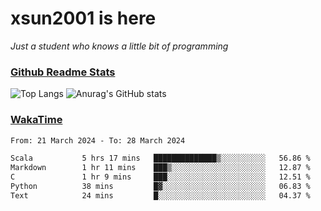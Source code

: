 # xsun2001 is here

*Just a student who knows a little bit of programming*

### [Github Readme Stats](https://github.com/anuraghazra/github-readme-stats)

![Top Langs](https://github-readme-stats.vercel.app/api/top-langs/?username=xsun2001&layout=compact&theme=radical) ![Anurag's GitHub stats](https://github-readme-stats.vercel.app/api?username=xsun2001&show_icons=true&theme=radical)

### [WakaTime](https://wakatime.com)

<!--START_SECTION:waka-->

```txt
From: 21 March 2024 - To: 28 March 2024

Scala           5 hrs 17 mins   ██████████████▒░░░░░░░░░░   56.86 %
Markdown        1 hr 11 mins    ███▒░░░░░░░░░░░░░░░░░░░░░   12.87 %
C               1 hr 9 mins     ███░░░░░░░░░░░░░░░░░░░░░░   12.51 %
Python          38 mins         █▓░░░░░░░░░░░░░░░░░░░░░░░   06.83 %
Text            24 mins         █░░░░░░░░░░░░░░░░░░░░░░░░   04.37 %
```

<!--END_SECTION:waka-->
